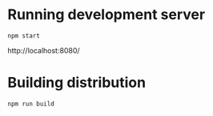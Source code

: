 # Running development server

```
npm start
```

http://localhost:8080/

# Building distribution

```
npm run build
```
